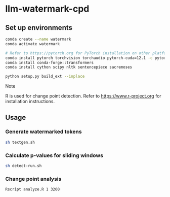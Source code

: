 # llm-watermark-cpd

## Set up environments

```bash
conda create --name watermark
conda activate watermark

# Refer to https://pytorch.org for PyTorch installation on other platforms
conda install pytorch torchvision torchaudio pytorch-cuda=12.1 -c pytorch -c nvidia
conda install conda-forge::transformers
conda install cython scipy nltk sentencepiece sacremoses

python setup.py build_ext --inplace
```

> [!NOTE]
> R is used for change point detection. Refer to https://www.r-project.org for
> installation instructions.

## Usage

### Generate watermarked tokens

```bash
sh textgen.sh
```

### Calculate p-values for sliding windows

```bash
sh detect-run.sh
```

### Change point analysis

```bash
Rscript analyze.R 1 3200
```
